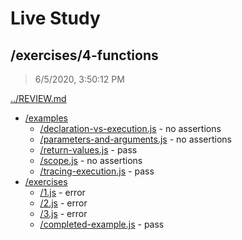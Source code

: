 # Live Study 

## /exercises/4-functions

> 6/5/2020, 3:50:12 PM 

[../REVIEW.md](../REVIEW.md)

- [/examples](./examples/REVIEW.md)
  - [/declaration-vs-execution.js](./examples/REVIEW.md#declaration-vs-executionjs) - no assertions
  - [/parameters-and-arguments.js](./examples/REVIEW.md#parameters-and-argumentsjs) - no assertions
  - [/return-values.js](./examples/REVIEW.md#return-valuesjs) - pass
  - [/scope.js](./examples/REVIEW.md#scopejs) - no assertions
  - [/tracing-execution.js](./examples/REVIEW.md#tracing-executionjs) - pass
- [/exercises](./exercises/REVIEW.md)
  - [/1.js](./exercises/REVIEW.md#1js) - error
  - [/2.js](./exercises/REVIEW.md#2js) - error
  - [/3.js](./exercises/REVIEW.md#3js) - error
  - [/completed-example.js](./exercises/REVIEW.md#completed-examplejs) - pass

